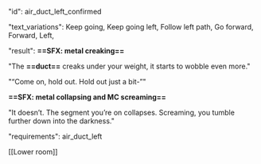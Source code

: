 "id": air_duct_left_confirmed

"text_variations":
Keep going, Keep going left, Follow left path, Go forward, Forward, Left,

"result":
**==SFX: metal creaking==**

"The **==duct==** creaks under your weight, it starts to wobble even more."

"“Come on, hold out. Hold out just a bit-”"

**==SFX: metal collapsing and MC screaming==** 

"It doesn’t. The segment you’re on collapses. Screaming, you tumble further down into the darkness."

"requirements": air_duct_left

[[Lower room]]